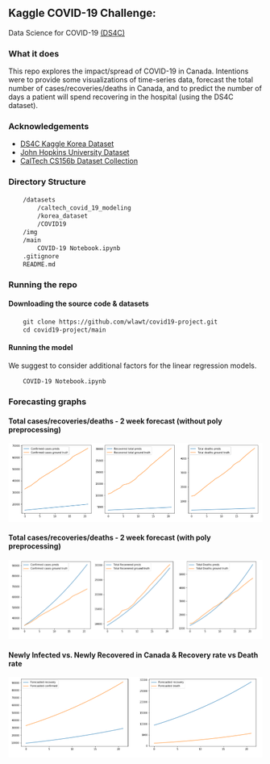 ## Kaggle COVID-19 Challenge:

Data Science for COVID-19 [(DS4C)](https://www.kaggle.com/kimjihoo/coronavirusdataset)

### What it does
This repo explores the impact/spread of COVID-19 in Canada. Intentions were to provide some visualizations of time-series data, 
forecast the total number of cases/recoveries/deaths in Canada, and to predict the number of days a patient will spend recovering 
in the hospital (using the DS4C dataset).

### Acknowledgements
- [DS4C Kaggle Korea Dataset](https://www.kaggle.com/kimjihoo/coronavirusdataset)
- [John Hopkins University Dataset](https://github.com/CSSEGISandData/COVID-19)
- [CalTech CS156b Dataset Collection](https://github.com/quantummind/caltech_covid_19_modeling)

### Directory Structure
```
    /datasets
        /caltech_covid_19_modeling
        /korea_dataset
        /COVID19
    /img
    /main
        COVID-19 Notebook.ipynb
    .gitignore
    README.md
```

### Running the repo
#### Downloading the source code & datasets
```
    git clone https://github.com/wlawt/covid19-project.git
    cd covid19-project/main
```

#### Running the model 
We suggest to consider additional factors for the linear regression models. 
```
    COVID-19 Notebook.ipynb
```

### Forecasting graphs
#### Total cases/recoveries/deaths - 2 week forecast (without poly preprocessing)
![case_recovery_death](https://github.com/wlawt/covid19-project/blob/master/img/nopoly.png)

#### Total cases/recoveries/deaths - 2 week forecast (with poly preprocessing)
![case_recovery_death2](https://github.com/wlawt/covid19-project/blob/master/img/poly.png)

#### Newly Infected vs. Newly Recovered in Canada & Recovery rate vs Death rate
![comparison](https://github.com/wlawt/covid19-project/blob/master/img/comparison.png)
